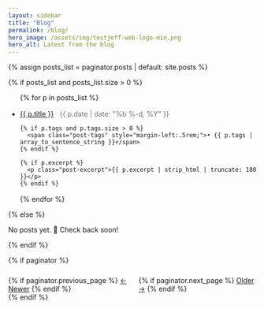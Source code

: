 ```yaml
---
layout: sidebar
title: "Blog"
permalink: /blog/
hero_image: /assets/img/testjeff-web-logo-min.png
hero_alt: Latest from the blog
---
```


{% assign posts_list = paginator.posts | default: site.posts %}

{% if posts_list and posts_list.size > 0 %}
<ul class="post-list">
  {% for p in posts_list %}
  <li class="post-list-item" style="margin:1rem 0;">
    <a class="post-list-link" href="{{ p.url | relative_url }}">{{ p.title }}</a>
    <span class="post-date" style="color:#6b7280; margin-left:.5rem;">
      <time datetime="{{ p.date | date_to_xmlschema }}">{{ p.date | date: "%b %-d, %Y" }}</time>
    </span>

    {% if p.tags and p.tags.size > 0 %}
      <span class="post-tags" style="margin-left:.5rem;">• {{ p.tags | array_to_sentence_string }}</span>
    {% endif %}

    {% if p.excerpt %}
      <p class="post-excerpt">{{ p.excerpt | strip_html | truncate: 180 }}</p>
    {% endif %}
  </li>
  {% endfor %}
</ul>
{% else %}
<p>No posts yet. 🚧 Check back soon!</p>
{% endif %}

{% if paginator %}
<nav class="pager" aria-label="Pagination" style="display:flex;justify-content:space-between;margin-top:1.5rem;">
  <div>
    {% if paginator.previous_page %}
      <a rel="prev" href="{{ paginator.previous_page_path | relative_url }}">← Newer</a>
    {% endif %}
  </div>
  <div>
    {% if paginator.next_page %}
      <a rel="next" href="{{ paginator.next_page_path | relative_url }}">Older →</a>
    {% endif %}
  </div>
</nav>
{% endif %}
